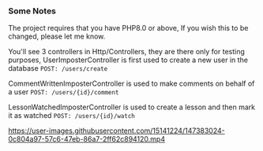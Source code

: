 ### Some Notes

The project requires that you have PHP8.0 or above, If you wish this to be changed, please let me know.  

You'll see 3 controllers in Http/Controllers, they are there only for testing purposes, 
UserImposterController is first used to create a new user in the database
`POST: /users/create`

CommentWrittenImposterController is used to make comments on behalf of a user
`POST: /users/{id}/comment`  

LessonWatchedImposterController is used to create a lesson and then mark it as watched
`POST: /users/{id}/watch`  


https://user-images.githubusercontent.com/15141224/147383024-0c804a97-57c6-47eb-86a7-2ff62c894120.mp4

